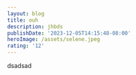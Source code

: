 ```yaml
---
layout: blog
title: ouh
description: jhbds
publishDate: '2023-12-05T14:15:48-08:00'
heroImage: /assets/selene.jpeg
rating: '12'
---
```

dsadsad
